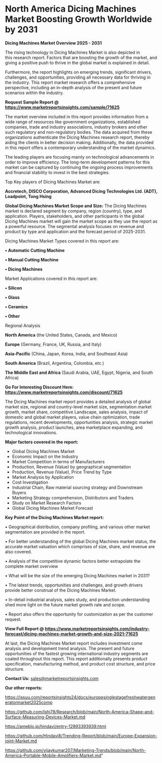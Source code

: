 # North America Dicing Machines Market Boosting Growth Worldwide by 2031

<Strong> Dicing Machines Market Overview 2025 - 2031</strong>

The rising technology in Dicing Machines Market is also depicted in this research report. Factors that are boosting the growth of the market, and giving a positive push to thrive in the global market is explained in detail.

Furthermore, the report highlights on emerging trends, significant drivers, challenges, and opportunities, providing all necessary data for thriving in the industry. This report market research offers a comprehensive perspective, including an in-depth analysis of the present and future scenarios within the industry.

<strong>Request Sample Report @ <a href=https://www.marketreportsinsights.com/sample/71625>https://www.marketreportsinsights.com/sample/71625</a></strong>

The market overview included in this report provides information from a wide range of resources like government organizations, established companies, trade and industry associations, industry brokers and other such regulatory and non-regulatory bodies. The data acquired from these organizations authenticate the Dicing Machines research report, thereby aiding the clients in better decision making. Additionally, the data provided in this report offers a contemporary understanding of the market dynamics.

The leading players are focusing mainly on technological advancements in order to improve efficiency. The long-term development patterns for this market can be captured by continuing the ongoing process improvements and financial stability to invest in the best strategies.

Top Key players of Dicing Machines Market are:

<strong>Accretech, DISCO Corporation, Advanced Dicing Technologies Ltd. (ADT), Loadpoint, Tong Hsing</strong>

<strong><b>Global Dicing Machines Market Scope and Size:</b></strong>
The Dicing Machines market is declared segment by company, region (country), type, and application. Players, stakeholders, and other participants in the global Dicing Machines market will gain the market scope as they use the report as a powerful resource. The segmental analysis focuses on revenue and product by type and application and the forecast period of 2025-2031.

Dicing Machines Market Types covered in this report are:

<strong>• Automatic Cutting Machine

• Manual Cutting Machine

• Dicing Machines</strong>

Market Applications covered in this report are:

<strong>• Silicon

• Glass

• Ceramics

• Other</strong> 

Regional Analysis

<strong>North America</strong> (the United States, Canada, and Mexico)

<strong>Europe</strong> (Germany, France, UK, Russia, and Italy)

<strong>Asia-Pacific</strong> (China, Japan, Korea, India, and Southeast Asia)

<strong>South America</strong> (Brazil, Argentina, Colombia, etc.)

<strong>The Middle East and Africa</strong> (Saudi Arabia, UAE, Egypt, Nigeria, and South Africa)

<strong>Go For Interesting Discount Here: <a href=https://www.marketreportsinsights.com/discount/71625>https://www.marketreportsinsights.com/discount/71625</a></strong>

The Dicing Machines market report provides a detailed analysis of global market size, regional and country-level market size, segmentation market growth, market share, competitive Landscape, sales analysis, impact of domestic and global market players, value chain optimization, trade regulations, recent developments, opportunities analysis, strategic market growth analysis, product launches, area marketplace expanding, and technological innovations.

<strong><b>Major factors covered in the report:</b></strong>
<ul>
  <li>Global Dicing Machines Market </li>
  <li>Economic Impact on the Industry</li>
  <li>Market Competition in terms of Manufacturers</li>
  <li>Production, Revenue (Value) by geographical segmentation</li>
  <li>Production, Revenue (Value), Price Trend by Type</li>
  <li>Market Analysis by Application</li>
  <li>Cost Investigation</li>
  <li>Industrial Chain, Raw material sourcing strategy and Downstream Buyers</li>
  <li>Marketing Strategy comprehension, Distributors and Traders</li>
  <li>Study on Market Research Factors</li>
  <li>Global Dicing Machines Market Forecast</li>
</ul>

<strong><b>Key Point of the Dicing Machines Market report:</b></strong>

• Geographical distribution, company profiling, and various other market segmentation are provided in the report.

• For better understanding of the global Dicing Machines market status, the accurate market valuation which comprises of size, share, and revenue are also covered.

• Analysis of the competitive dynamic factors better extrapolate the complete market overview

• What will be the size of the emerging Dicing Machines market in 2031?

• The latest trends, opportunities and challenges, and growth drivers provide better construal of the Dicing Machines Market.

• In-detail industrial analysis, sales study, and production understanding shed more light on the future market growth rate and scope.

• Report also offers the opportunity for customization as per the customer request.

<strong><b>View Full Report @ <a href=https://www.marketreportsinsights.com/industry-forecast/dicing-machines-market-growth-and-size-2021-71625>https://www.marketreportsinsights.com/industry-forecast/dicing-machines-market-growth-and-size-2021-71625</a></b></strong>


At last, the Dicing Machines Market report includes investment come analysis and development trend analysis. The present and future opportunities of the fastest growing international industry segments are coated throughout this report. This report additionally presents product specification, manufacturing method, and product cost structure, and price structure.

<strong>Contact Us:</strong>
sales@marketreportsinsights.com

<strong>Our other reports:</strong>

<a href=https://issuu.com/reportsinsights24/docs/europesinglestagefreshwatergeneratormarket2025comp>https://issuu.com/reportsinsights24/docs/europesinglestagefreshwatergeneratormarket2025comp</a>

<a href=https://github.com/Ishi78/Research/blob/main/North-America-Shape-and-Surface-Measuring-Devices-Market.md>https://github.com/Ishi78/Research/blob/main/North-America-Shape-and-Surface-Measuring-Devices-Market.md</a>

<a href=https://ameblo.jp/hindavi/entry-12893393939.html>https://ameblo.jp/hindavi/entry-12893393939.html</a>

<a href=https://github.com/Hindavi8/Trending-Report/blob/main/Europe-Expansion-joint-Market.md>https://github.com/Hindavi8/Trending-Report/blob/main/Europe-Expansion-joint-Market.md</a>

<a href=https://github.com/vijaykumar207/Marketing-Trends/blob/main/North-America-Portable-Mobile-Amplifiers-Market.md>https://github.com/vijaykumar207/Marketing-Trends/blob/main/North-America-Portable-Mobile-Amplifiers-Market.md</a>"
